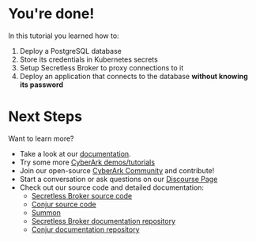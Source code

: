 # You're done!

In this tutorial you learned how to:

1. Deploy a PostgreSQL database
2. Store its credentials in Kubernetes secrets
3. Setup Secretless Broker to proxy connections to it
4. Deploy an application that connects to the database **without knowing its password**

# Next Steps
Want to learn more?
* Take a look at our [documentation](https://docs.secretless.io/Latest/en/Content/Resources/_TopNav/cc_Home.htm).
* Try some more [CyberArk demos/tutorials](https://katacoda.com/cyberark)
* Join our open-source [CyberArk Community](https://github.com/cyberark/community) and contribute!
* Start a conversation or ask questions on our [Discourse Page](https://discuss.cyberarkcommons.org)
* Check out our source code and detailed documentation:
  - [Secretless Broker source code](https://github.com/cyberark/secretless-broker)
  - [Conjur source code](https://github.com/cyberark/conjur)
  - [Summon](https://github.com/cyberark/summon)
  - [Secretless Broker documentation repository](https://github.com/cyberark/secretless-docs)
  - [Conjur documentation repository](https://github.com/cyberark/conjur-docs)
